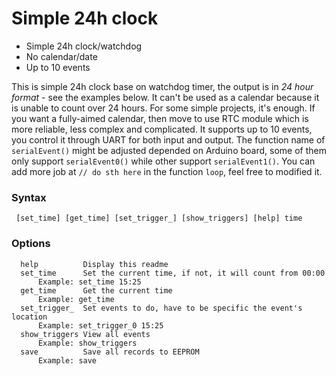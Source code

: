 # Simple 24h clock

- Simple 24h clock/watchdog
- No calendar/date
- Up to 10 events
 
This is simple 24h clock base on watchdog timer, the output is in *24 hour format* - see the examples below. It can't be used as a calendar because it is unable to count over 24 hours. For some simple projects, it's enough. If you want a fully-aimed calendar, then move to use RTC module which is more reliable, less complex and complicated. It supports up to 10 events, you control it through UART for both input and output. The function name of `serialEvent()` might be adjusted depended on Arduino board, some of them only support `serialEvent0()` while other support `serialEvent1()`. You can add more job at `// do sth here` in the function `loop`, feel free to modified it.

### Syntax
     [set_time] [get_time] [set_trigger_] [show_triggers] [help] time
### Options
      help          Display this readme
      set_time      Set the current time, if not, it will count from 00:00
          Example: set_time 15:25
      get_time      Get the current time
          Example: get_time
      set_trigger_  Set events to do, have to be specific the event's location
          Example: set_trigger_0 15:25
      show_triggers View all events
          Example: show_triggers
      save          Save all records to EEPROM
          Example: save         
